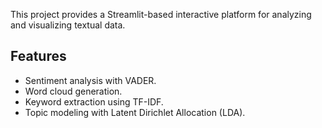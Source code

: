 This project provides a Streamlit-based interactive platform for analyzing and visualizing textual data.

## Features

- Sentiment analysis with VADER.
- Word cloud generation.
- Keyword extraction using TF-IDF.
- Topic modeling with Latent Dirichlet Allocation (LDA).
